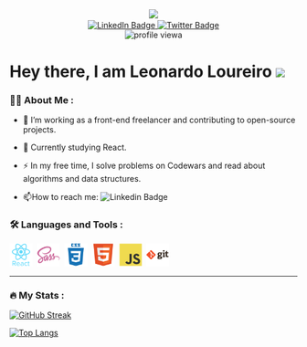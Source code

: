 <div id="header" align="center">
  <img src ="https://media.giphy.com/media/qgQUggAC3Pfv687qPC/giphy.gif" heigth=300/>  
</div>

<div id="badges" align="center">
  <a href="https://www.linkedin.com/in/leonardo-loureiro-">
    <img src="https://img.shields.io/badge/LinkedIn-blue?style=for-the-badge&logo=linkedin&logoColor=white" alt="LinkedIn Badge"/>
  </a>
  <a href="https://twitter.com/ElLeoAPocoNo">
    <img src="https://img.shields.io/badge/Twitter-blue?style=for-the-badge&logo=twitter&logoColor=white" alt="Twitter Badge"/>
  </a>
</div>
<div id="profile-views" align="center">
  <img src="https://komarev.com/ghpvc/?username=LeoLoureiro-code&style=flat-square&color=blue" alt="profile viewa" />
</div>

<h1>
  Hey there, I am Leonardo Loureiro
  <img src="https://media.giphy.com/media/hvRJCLFzcasrR4ia7z/giphy.gif" width="30px"/>
</h1>

### :man_technologist: About Me :

- :telescope: I’m working as a front-end freelancer and contributing to open-source projects.

- :seedling: Currently studying React.

- :zap: In my free time, I solve problems on Codewars and read about algorithms and data structures.

- :mailbox:How to reach me: ![Linkedin Badge](https://img.shields.io/badge/-Leonardo-blue?style=flat&logo=Linkedin&logoColor=white)[](https://www.linkedin.com/in/leonardo-loureiro-/)


### :hammer_and_wrench: Languages and Tools :

<div>
  <img src="https://github.com/devicons/devicon/blob/master/icons/react/react-original-wordmark.svg" title="React" alt="React" width="40" height="40"/>&nbsp;
   <img src="https://github.com/devicons/devicon/blob/master/icons/sass/sass-original.svg" title="SASS" alt="SASS" width="40" height="40"/>&nbsp;
  <img src="https://github.com/devicons/devicon/blob/master/icons/css3/css3-plain-wordmark.svg"  title="CSS3" alt="CSS" width="40" height="40"/>&nbsp;
  <img src="https://github.com/devicons/devicon/blob/master/icons/html5/html5-original.svg" title="HTML5" alt="HTML" width="40" height="40"/>&nbsp;
  <img src="https://github.com/devicons/devicon/blob/master/icons/javascript/javascript-original.svg" title="JavaScript" alt="JavaScript" width="40" height="40"/>&nbsp;
  <img src="https://github.com/devicons/devicon/blob/master/icons/git/git-original-wordmark.svg" title="Git" **alt="Git" width="40" height="40"/>
</div>

---

### :fire: My Stats :

[![GitHub Streak](http://github-readme-streak-stats.herokuapp.com?user=LeoLoureiro-code&theme=dark)](https://git.io/streak-stats)

[![Top Langs](https://github-readme-stats.vercel.app/api/top-langs/?username=LeoLoureiro-code&layout=compact&theme=vision-friendly-dark)](https://github.com/anuraghazra/github-readme-stats)


<!---
LeoLoureiro-code/LeoLoureiro-code is a ✨ special ✨ repository because its `README.md` (this file) appears on your GitHub profile.
You can click the Preview link to take a look at your changes.
--->
